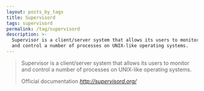 ```yaml
---
layout: posts_by_tags
title: Supervisord
tags: supervisord
permalink: /tag/supervisord
description: >-
  Supervisor is a client/server system that allows its users to monitor
  and control a number of processes on UNIX-like operating systems.
---
```

<blockquote>
  <p>
    Supervisor is a client/server system that allows its users to monitor
    and control a number of processes on UNIX-like operating systems.
  </p>
  <footer>
    Official documentation
    <cite title="Supervisor">
      <a href="http://supervisord.org/">
        http://supervisord.org/
      </a>
    </cite>
  </footer>
</blockquote>
